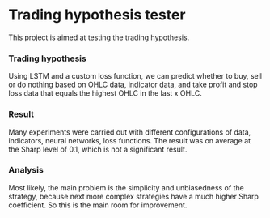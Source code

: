 # Trading hypothesis tester

This project is aimed at testing the trading hypothesis.

### Trading hypothesis
Using LSTM and a custom loss function, we can predict whether to buy, sell or do nothing based on OHLC data, indicator data, and take profit and stop loss data that equals the highest OHLC in the last x OHLC.

### Result
Many experiments were carried out with different configurations of data, indicators, neural networks, loss functions. 
The result was on average at the Sharp level of 0.1, which is not a significant result.

### Analysis
Most likely, the main problem is the simplicity and unbiasedness of the strategy, because next more complex strategies have a much higher Sharp coefficient. So this is the main room for improvement.
